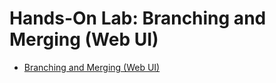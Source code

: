 # Hands-On Lab: Branching and Merging (Web UI)

- [Branching and Merging (Web UI)](https://cf-courses-data.s3.us.cloud-object-storage.appdomain.cloud/IBMDeveloperSkillsNetwork-CD0101EN-SkillsNetwork/labs/GitHubLabs/GitHub2_Branch_Merge.md.html?origin=www.coursera.org)